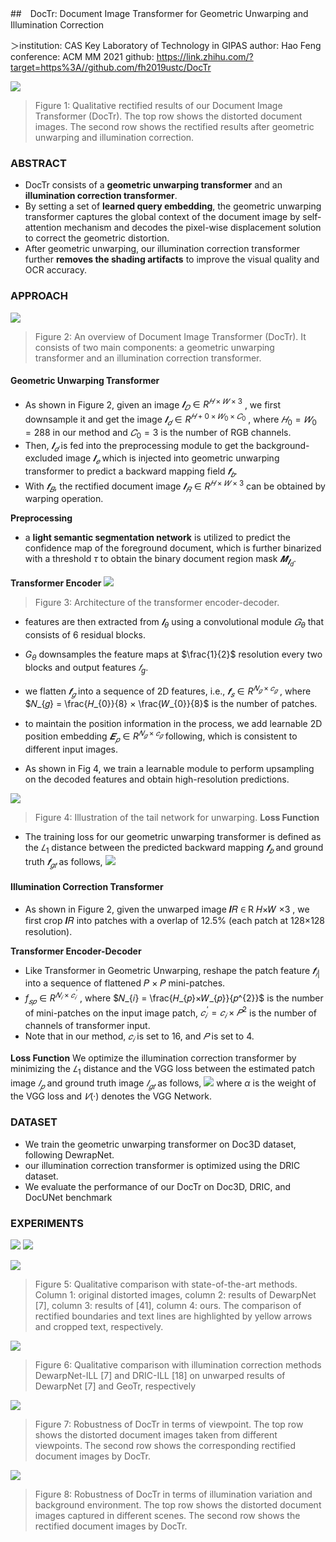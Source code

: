 ##　DocTr: Document Image Transformer for Geometric Unwarping and Illumination Correction

＞institution: CAS Key Laboratory of Technology in GIPAS
author: Hao Feng
conference: ACM MM 2021
github: https://link.zhihu.com/?target=https%3A//github.com/fh2019ustc/DocTr

![](2022-09-06-10-07-11.png)
> Figure 1: Qualitative rectified results of our Document Image Transformer (DocTr). The top row shows the distorted document images. The second row shows the rectified results after geometric unwarping and illumination correction.

### ABSTRACT
- DocTr consists of a **geometric unwarping transformer** and an **illumination correction transformer**. 
- By setting a set of **learned query embedding**, the geometric unwarping transformer captures the global context of the document image by self-attention mechanism and decodes the pixel-wise displacement solution to correct the geometric distortion. 
- After geometric unwarping, our illumination correction transformer further **removes the shading artifacts** to improve the visual quality and OCR accuracy.

### APPROACH
![](2022-09-06-10-26-30.png)
> Figure 2: An overview of Document Image Transformer (DocTr). It consists of two main components: a geometric unwarping transformer and an illumination correction transformer.
#### Geometric Unwarping Transformer
- As shown in Figure 2, given an image $𝑰_{𝐷} ∈ R^{𝐻×𝑊 ×3}$ , we first downsample it and get the image $𝑰_{𝑑}∈ R^{𝐻+{0}×𝑊_{0}×𝐶_{0}}$ , where $𝐻_{0} = 𝑊_{0} = 288$ in our method and $𝐶_{0} = 3$ is the number of RGB channels.
- Then, $𝑰_{𝑑}$ is fed into the preprocessing module to get the background-excluded image $𝑰_{𝑒}$ which is injected into geometric unwarping transformer to predict a backward mapping field $𝒇_{𝑏}$.
- With $𝒇_{𝐵}$, the rectified document image $𝑰_{𝑅} ∈ R^{𝐻×𝑊 ×3}$ can be obtained by warping operation.

**Preprocessing**
- a **light semantic segmentation network** is utilized to predict the confidence map of the foreground document, which is further binarized with a threshold $\tau$ to obtain the binary document region mask $𝑴_{𝑰_{d}}$.


**Transformer Encoder**
![](2022-09-06-13-52-58.png)
> Figure 3: Architecture of the transformer encoder-decoder.
- features are then extracted from $𝑰_{\theta}$ using a convolutional module $𝐺_{\theta}$ that consists of 6 residual blocks.

- $G_{\theta}$ downsamples the feature maps at $\frac{1}{2}$ resolution every two blocks and output features $𝑓_{g}$.

- we flatten $𝒇_{𝑔}$ into a sequence of 2D features, i.e., $𝒇_{𝑠} ∈ R^{𝑁_{𝑔}×𝑐_{𝑔}}$ , where $𝑁_{𝑔} = \frac{𝐻_{0}}{8} × \frac{𝑊_{0}}{8}$ is the number of patches.

- to maintain the position information in the process, we add learnable 2D position embedding $𝑬_{𝑝} ∈ R^{𝑁_{𝑔}×𝑐_{𝑔}}$ following, which is consistent to different input images.

- As shown in Fig 4, we train a learnable module to perform upsampling on the decoded features and obtain high-resolution predictions.


![](2022-09-06-14-10-27.png)
> Figure 4: Illustration of the tail network for unwarping.
**Loss Function**
- The training loss for our geometric unwarping transformer is defined as the $𝐿_{1}$ distance between the predicted backward mapping $𝒇_{𝑏}$ and ground truth $𝒇_{𝑔𝑡}$ as follows,
![](2022-09-06-14-15-18.png)


#### Illumination Correction Transformer
- As shown in Figure 2, given the unwarped image 𝑰𝑅 ∈ R 𝐻×𝑊 ×3 , we first crop 𝑰𝑅 into patches with a overlap of 12.5% (each patch at 128×128 resolution).

**Transformer Encoder-Decoder**
- Like Transformer in Geometric Unwarping, reshape the patch feature $𝒇_{𝑖|}$ into a sequence of flattened 𝑃 × 𝑃 mini-patches.
- $f_{𝑠𝑝} ∈ R^{𝑁_{𝑖}×𝑐^{′}_{𝑖}}$ , where $𝑁_{𝑖} = \frac{𝐻_{𝑝}×𝑊_{𝑝}}{𝑝^{2}}$ is the number of mini-patches on the input image patch, $𝑐^{′}_{𝑖} = 𝑐_{𝑖} × 𝑃^{2}$ is the number of channels of transformer input. 
- Note that in our method, $𝑐_{𝑖}$ is set to 16, and $𝑃$ is set to 4.

**Loss Function**
We optimize the illumination correction transformer by minimizing the $𝐿_{1}$ distance and the VGG loss between the estimated patch image $𝐼_{𝑝}$ and ground truth image $𝐼_{𝑔𝑡}$ as follows,
![](2022-09-06-14-21-02.png)
where $\alpha$ is the weight of the VGG loss and $𝑉 (·)$ denotes the VGG Network.

### DATASET
- We train the geometric unwarping transformer on Doc3D dataset, following DewrapNet.
- our illumination correction transformer is optimized using the DRIC dataset.
- We evaluate the performance of our DocTr on Doc3D, DRIC, and DocUNet benchmark

###  EXPERIMENTS
![](2022-09-06-14-46-38.png)
![](2022-09-06-14-45-52.png)

![](2022-09-06-14-47-21.png)
> Figure 5: Qualitative comparison with state-of-the-art methods. Column 1: original distorted images, column 2: results of DewarpNet [7], column 3: results of [41], column 4: ours. The comparison of rectified boundaries and text lines are highlighted by yellow arrows and cropped text, respectively.

![](2022-09-06-14-47-43.png)
> Figure 6: Qualitative comparison with illumination correction methods DewarpNet-ILL [7] and DRIC-ILL [18] on unwarped results of DewarpNet [7] and GeoTr, respectively

![](2022-09-06-14-48-14.png)
> Figure 7: Robustness of DocTr in terms of viewpoint. The top row shows the distorted document images taken from different viewpoints. The second row shows the corresponding rectified document images by DocTr.

![](2022-09-06-14-48-43.png)
> Figure 8: Robustness of DocTr in terms of illumination variation and background environment. The top row shows the distorted document images captured in different scenes. The second row shows the rectified document images by DocTr.